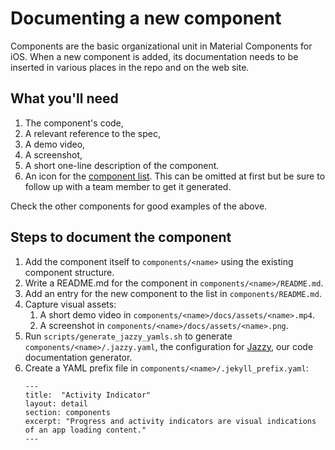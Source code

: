# Documenting a new component

Components are the basic organizational unit in Material Components for iOS. When a new component is
added, its documentation needs to be inserted in various places in the repo and on the web site.

## What you'll need

1. The component's code,
1. A relevant reference to the spec,
1. A demo video,
1. A screenshot,
1. A short one-line description of the component.
1. An icon for the [component list](https://material-ext.appspot.com/mdc-ios-preview/components/).
   This can be omitted at first but be sure to follow up with a team member to get it generated.

Check the other components for good examples of the above.

## Steps to document the component

1. Add the component itself to `components/<name>` using the existing component structure.
1. Write a README.md for the component in `components/<name>/README.md`.
1. Add an entry for the new component to the list in `components/README.md`.
1. Capture visual assets:
   1. A short demo video in `components/<name>/docs/assets/<name>.mp4`.
   1. A screenshot in `components/<name>/docs/assets/<name>.png`.
1. Run `scripts/generate_jazzy_yamls.sh` to generate `components/<name>/.jazzy.yaml`, the
   configuration for [Jazzy](https://github.com/realm/jazzy), our code documentation generator.
1. Create a YAML prefix file in `components/<name>/.jekyll_prefix.yaml`:
   ~~~
   ---
   title:  "Activity Indicator"
   layout: detail
   section: components
   excerpt: "Progress and activity indicators are visual indications of an app loading content."
   --- 
   ~~~

